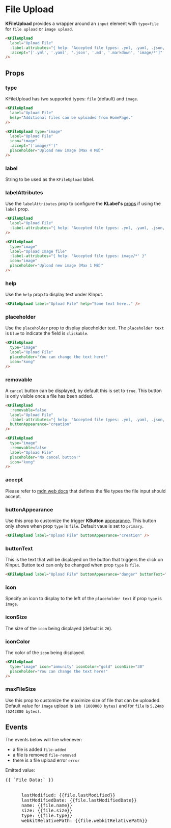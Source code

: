 # File Upload

**KFileUpload** provides a wrapper around an `input` element with `type=file` for `file upload` or `image upload`.
 
<KCard>
  <template v-slot:body>
    <KFileUpload label="Upload File" :label-attributes="{ help: `Accepted file types: ${acceptedFileType}` }" :accept="acceptedFileType" />
  </template>
</KCard>

```html
<KFileUpload 
  label="Upload File" 
  :label-attributes="{ help: 'Accepted file types: .yml, .yaml, .json, .md, .markdown, image/*' }" 
  :accept="['.yml', '.yaml', '.json', '.md', '.markdown', 'image/*']"
/>
```

## Props

### type

KFileUpload has two supported types: `file` (default) and `image`.

<KCard>
  <template v-slot:body>
    <KFileUpload label="Upload File" :label-attributes="{ help: `Accepted file types: ${acceptedFileType}` }" help="Additional files can be uploaded from HomePage." :accept="acceptedFileType" />
  </template>
</KCard>

```html
<KFileUpload 
  label="Upload File" 
  help="Additional files can be uploaded from HomePage."
/>
```

<KCard class="mt-6">
  <template v-slot:body>
    <KFileUpload type="image" label="Upload File" :label-attributes="{ help: `Accepted file types: ${acceptedImageType}` }" class="image-with-label" icon="image" :accept="['image/*']" placeholder="Upload new image (Max 4 MB)" />
  </template>
</KCard>

```html
<KFileUpload type="image" 
  label="Upload File"
  icon="image" 
  :accept="['image/*']" 
  placeholder="Upload new image (Max 4 MB)"
/>
```

### label

String to be used as the `KFileUpload` label.

### labelAttributes

Use the `labelAttributes` prop to configure the **KLabel's** [props](/components/label.html) if using the `label` prop.

<KCard>
  <template v-slot:body>
    <KFileUpload label="Upload File" :label-attributes="{ help: `Accepted file types: ${acceptedFileType}` }" :accept="acceptedFileType"/>
  </template>
</KCard>

```html
<KFileUpload 
  label="Upload File" 
  :label-attributes="{ help: 'Accepted file types: .yml, .yaml, .json, .md, .markdown, image/*' }"
/>
```

<KCard class="mt-6">
  <template v-slot:body>
    <KFileUpload type="image" label="Upload Image File" :label-attributes="{ help: `Accepted file types: ${acceptedImageType}` }" class="image-with-label" icon="image" :accept="acceptedImageType" placeholder="Upload new image (Max 1 MB)" />
  </template>
</KCard>

```html
<KFileUpload 
  type="image" 
  label="Upload Image file" 
  :label-attributes="{ help: 'Accepted file types: image/*' }"
  icon="image" 
  placeholder="Upload new image (Max 1 MB)"
/>
```

### help

Use the `help` prop to display text under KInput.

<KCard>
  <template v-slot:body>
    <KFileUpload label="Upload File" :label-attributes="{ help: `Accepted file types: ${acceptedFileType}` }" help="Some text here.." :accept="acceptedFileType" />
  </template>
</KCard>

```html
<KFileUpload label="Upload File" help="Some text here.." />
```


### placeholder

Use the `placeholder` prop to display placeholder text. The `placeholder text` is `blue` to indicate the field is `clickable`.

<KCard class="mt-6">
  <template v-slot:body>
    <KFileUpload type="image" label="Upload File" :label-attributes="{ help: `Accepted file types: ${acceptedImageType}` }" class="image-with-label" :accept="acceptedImageType" placeholder="You can change the text here!" icon="kong" >
    </KFileUpload>
  </template>
</KCard>

```html
<KFileUpload 
  type="image" 
  label="Upload File"
  placeholder="You can change the text here!" 
  icon="kong" 
/>
```

### removable

A `cancel` button can be displayed, by default this is set to `true`. This button is only visible once a file has been added.

<KCard>
  <template v-slot:body>
    <KFileUpload label="Upload File" :label-attributes="{ help: `Accepted file types: ${acceptedFileType}` }" buttonAppearance="creation" :accept="acceptedFileType" :removable=false />
  </template>
</KCard>

```html
<KFileUpload
  :removable=false
  label="Upload File" 
  :label-attributes="{ help: 'Accepted file types: .yml, .yaml, .json, .md, .markdown, image/*' }"
  buttonAppearance="creation" 
/>
```

<KCard class="mt-6">
  <template v-slot:body>
    <KFileUpload type="image" label="Upload File" :label-attributes="{ help: `Accepted file types: ${acceptedImageType}` }" :removable=false class="image-with-label" :accept="acceptedImageType" placeholder="No cancel button!" icon="kong" >
    </KFileUpload>
  </template>
</KCard>

```html
<KFileUpload 
  type="image"
  :removable=false
  label="Upload File"
  placeholder="No cancel button!" 
  icon="kong"
/>
```

### accept

Please refer to [mdn web docs](https://developer.mozilla.org/en-US/docs/Web/HTML/Element/input/file#accept) that defines the file types the file input should accept. 

### buttonAppearance

Use this prop to customize the trigger **KButton** [appearance](/components/button.html#appearance). This button only shows when prop `type` is `file`. Default vaue is set to `primary`.

<KCard>
  <template v-slot:body>
    <KFileUpload label="Upload File" :label-attributes="{ help: `Accepted file types: ${acceptedFileType}` }" buttonAppearance="creation" :accept="acceptedFileType" />
  </template>
</KCard>

```html
<KFileUpload label="Upload File" buttonAppearance="creation" />
```

### buttonText

This is the text that will be displayed on the button that triggers the click on KInput. Button text can only be changed when prop `type` is `file`.

<KCard>
  <template v-slot:body>
    <KFileUpload label="Upload File" :label-attributes="{ help: `Accepted file types: ${acceptedFileType}` }" buttonAppearance="danger" buttonText="Click me" :accept="acceptedFileType" />
  </template>
</KCard>

```html
<KFileUpload label="Upload File" buttonAppearance="danger" buttonText="Click me" />
```

### icon

Specify an icon to display to the left of the `placeholder text` if prop `type` is `image`.

### iconSize

The size of the `icon` being displayed (default is `26`).

### iconColor

The color of the `icon` being displayed.

<KCard class="mt-6">
  <template v-slot:body>
    <KFileUpload type="image" label="Upload File" :label-attributes="{ help: `Accepted file types: ${acceptedImageType}` }" :accept="acceptedImageType" class="image-with-label" placeholder="Customized icon, iconColor & iconSize!" icon="immunity" iconColor="gold" iconSize="30" />
  </template>
</KCard>

```html
<KFileUpload 
  type="image" icon="immunity" iconColor="gold" iconSize="30" 
  placeholder="You can change the text here!"
/>
```
### maxFileSize

Use this prop to customize the maximize size of file that can be uploaded. Default value for `image` upload is `1mb (1000000 bytes)` and for `file` is `5.24mb (5242880 bytes)`.

## Events

The events below will fire whenever:

- a file is added `file-added`
- a file is removed `file-removed`
- there is a file upload error `error`

<KCard>
  <template v-slot:body>
    <KFileUpload label="Upload File" :label-attributes="{ help: `Accepted file types: ${acceptedFileType}` }" :accept="acceptedFileType" @file-added="file => printData(file)" @file-removed="() => { fileData = '' }" />
  </template>
</KCard>

<div class="mt-6">Emitted value: 
  <pre v-if="fileData.length" class="emitted-value">{{ `File Data:` }}
    <div v-for="(file) in fileData">
      <span>lastModified: {{file.lastModified}}</span>
      <span>lastModifiedDate: {{file.lastModifiedDate}}</span>
      <span>name: {{file.name}}</span>
      <span>size: {{file.size}}</span>
      <span>type: {{file.type}}</span>
      <span>webkitRelativePath: {{file.webkitRelativePath}}</span>
    </div>
  </pre>
</div>


<script lang="ts">
import { defineComponent } from 'vue'

export default defineComponent({
  data() {
    return {
      fileSize: '',
      fileName: '',
      imageSize: '',
      imageName: '',
      fileData: [],
      acceptedFileType: ['.yml', '.yaml', '.json', '.md', '.markdown', 'image/*'],
      acceptedImageType: ['image/*']
    }
  },
  methods: {
    printData (i) {
      this.fileData = Array.from(i)
    },
  }
})
</script>

<style lang="scss" scoped>
pre.emitted-value {
  font-size: var(--type-sm);
  white-space: pre-wrap;
  background-color: var(--grey-200);
  padding: var(--type-xxs);
}
</style>

<style lang="scss">
.k-file-upload {
  .image-upload-icon.kong-icon-image svg rect {
    fill: var(--blue-500);
  }
}
.image-with-label {
  .image-upload-icon.kong-icon {
    top: 37px;
  }
  .image-upload-description {
    top: 40px !important;
  }
}
</style>
